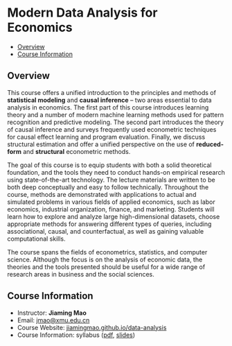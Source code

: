 # Modern Data Analysis for Economics

- [Overview](#overview)
- [Course Information](#course-information)

## Overview

This course offers a unified introduction to the principles and methods of **statistical modeling** and **causal inference** – two areas essential to data analysis in economics. The first part of this course introduces learning theory and a number of modern machine learning methods used for pattern recognition and predictive modeling. The second part introduces the theory of causal inference and surveys frequently used econometric techniques for causal effect learning and program evaluation. Finally, we discuss structural estimation and offer a unified perspective on the use of **reduced-form** and **structural** econometric methods.

The goal of this course is to equip students with both a solid theoretical foundation, and the tools they need to conduct hands-on empirical research using state-of-the-art technology. The lecture materials are written to be both deep conceptually and easy to follow technically. Throughout the course, methods are demonstrated with applications to actual and simulated problems in various fields of applied economics, such as labor economics, industrial organization, finance, and marketing. Students will learn how to explore and analyze large high-dimensional datasets, choose appropriate methods for answering different types of queries, including associational, causal, and counterfactual, as well as gaining valuable computational skills.

The course spans the fields of econometrics, statistics, and computer science. Although the focus is on the analysis of economic data, the theories and the tools presented should be useful for a wide range of research areas in business and the social sciences.

## Course Information
- Instructor: **Jiaming Mao**
- Email: jmao@xmu.edu.cn
- Course Website: [jiamingmao.github.io/data-analysis](https://jiamingmao.github.io/data-analysis)
- Course Information: syllabus ([pdf](https://jiamingmao.github.io/data-analysis/assets/syllabus.pdf), [slides](https://raw.githack.com/jiamingmao/data-analysis/master/Course%20Info/Course_Info.html))
